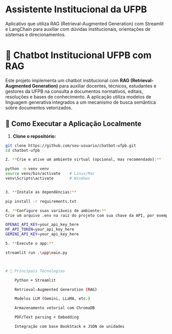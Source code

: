 # Assistente Institucional da UFPB
Aplicativo que utiliza RAG (Retrieval-Augmented Generation) com Streamlit e LangChain para auxiliar com dúvidas institucionais, orientações de sistemas e direcionamentos.


# 🤖 Chatbot Institucional UFPB com RAG

Este projeto implementa um chatbot institucional com **RAG (Retrieval-Augmented Generation)** para auxiliar docentes, técnicos, estudantes e gestores da UFPB na consulta a documentos normativos, editais, resoluções e bases de conhecimento. A aplicação utiliza modelos de linguagem generativa integrados a um mecanismo de busca semântica sobre documentos vetorizados.

## 🚀 Como Executar a Aplicação Localmente

1. **Clone o repositório:**

```bash
git clone https://github.com/seu-usuario/chatbot-ufpb.git
cd chatbot-ufpb

2. **Crie e ative um ambiente virtual (opcional, mas recomendado):**

python -m venv venv
source venv/bin/activate    # Linux/Mac
venv\Scripts\activate       # Windows


3. **Instale as dependências:**

pip install -r requirements.txt

4. **Configure suas variáveis de ambiente:**
Crie um arquivo .env na raiz do projeto com sua chave da API, por exemplo:

OPENAI_API_KEY=your_api_key_here
HF_API_TOKEN=your_api_key_here
GEMINI_API_KEY=your_api_key_here

5. **Execute o app:**

streamlit run .\app\main.py



# 🧠 Principais Tecnologias

    Python + Streamlit

    Retrieval-Augmented Generation (RAG)

    Modelos LLM (Gemini, LLaMA, etc.)

    Armazenamento vetorial com ChromaDB

    PDF/Text parsing + Embedding

    Integração com base BookStack e JSON de unidades